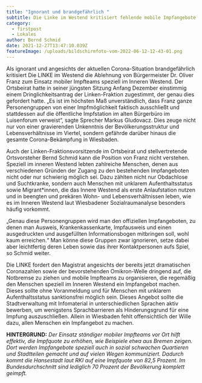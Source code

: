 ```yaml
---
title: "Ignorant und brandgefährlich "
subtitle: Die Linke im Westend kritisiert fehlende mobile Impfangebote im Inneren Westend
category:
  - firstpost
  - Lokales
author: Bernd Schmid
date: 2021-12-27T13:47:10.039Z
featureImage: /uploads/bildschirmfoto-vom-2022-06-12-12-43-01.png
---
```

Als ignorant und angesichts der aktuellen Corona-Situation brandgefährlich kritisiert Die LINKE im Westend die Ablehnung von Bürgermeister Dr. Oliver Franz zum Einsatz mobiler Impfteams speziell im Inneren Westend. Der Ortsbeirat hatte in seiner jüngsten Sitzung Anfang Dezember einstimmig einem Dringlichkeitsantrag der Linken-Fraktion zugestimmt, der genau dies gefordert hatte. „Es ist im höchsten Maß unverständlich, dass Franz ganze Personengruppen von einer Impfmöglichkeit faktisch ausschließt und stattdessen auf die öffentliche Impfstation im alten Bürgerbüro im Luisenforum verweist“, sagte Sprecher Markus Gludovacz. Dies zeuge nicht nur von einer gravierenden Unkenntnis der Bevölkerungsstruktur und Lebensverhältnisse im Viertel, sondern gefährde darüber hinaus die gesamte Corona-Bekämpfung in Wiesbaden.

Auch der Linken-Fraktionsvorsitzende im Ortsbeirat und stellvertretende Ortsvorsteher Bernd Schmid kann die Position von Franz nicht verstehen. Speziell im inneren Westend lebten zahlreiche Menschen, denen aus verschiedenen Gründen der Zugang zu den bestehenden Impfangeboten nicht oder nur schwierig möglich sei. Dazu zählten nicht nur Obdachlose und Suchtkranke, sondern auch Menschen mit unklarem Aufenthaltsstatus sowie Migrant*innen, die das Innere Westend als erste Anlaufstation nutzen und in beengten und prekären Wohn- und Lebensverhältnissen leben, wie es im Inneren Westend laut Wiesbadener Sozialraumanalyse besonders häufig vorkommt.

„Genau diese Personengruppen wird man den offiziellen Impfangeboten, zu denen man Ausweis, Krankenkassenkarte, Impfausweis und einen ausgedruckten und ausgefüllten Informationsbogen mitbringen soll, wohl kaum erreichen.“ Man könne diese Gruppen zwar ignorieren, setze dabei aber leichtfertig deren Leben sowie das ihrer Kontaktpersonen aufs Spiel, so Schmid weiter.

Die LINKE fordert den Magistrat angesichts der bereits jetzt dramatischen Coronazahlen sowie der bevorstehenden Omikron-Welle dringend auf, die Notbremse zu ziehen und mobile Impfteams zu organisieren, die regemäßig den Menschen speziell im Inneren Westend ein Impfangebot machen. Dieses sollte ohne Voranmeldung und für Menschen mit unklarem Aufenthaltsstatus sanktionsfrei möglich sein. Dieses Angebot sollte die Stadtverwaltung mit Infomaterial in unterschiedlichen Sprachen aktiv bewerben, um wenigstens Sprachbarrieren als Hinderungsgrund für eine Impfung auszuschließen. Allein in Wiesbaden fehlt offensichtlich der Wille dazu, allen Menschen ein Impfangebot zu machen.

**HINTERGRUND:** *Der Einsatz ständiger mobiler Impfteams vor Ort hilft effektiv, die Impfquote zu erhöhen, wie Beispiele etwa aus Bremen zeigen. Dort werden Impfangebote speziell auch in sozial schwachen Quartieren und Stadtteilen gemacht und auf vielen Wegen kommuniziert. Dadurch kommt die Hansestadt laut RKI auf eine Impfquote von 82,5 Prozent. Im Bundesdurchschnitt sind lediglich 70 Prozent der Bevölkerung komplett geimpft.*